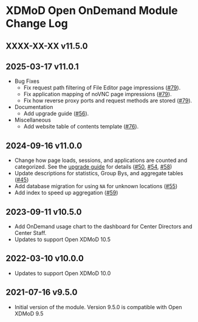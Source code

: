 XDMoD Open OnDemand Module Change Log
=====================

## XXXX-XX-XX v11.5.0

## 2025-03-17 v11.0.1

- Bug Fixes
    - Fix request path filtering of File Editor page impressions
      ([\#79](https://github.com/ubccr/xdmod-ondemand/pull/79)).
    - Fix application mapping of noVNC page impressions
      ([\#79](https://github.com/ubccr/xdmod-ondemand/pull/79)).
    - Fix how reverse proxy ports and request methods are stored
      ([\#79](https://github.com/ubccr/xdmod-ondemand/pull/79)).
- Documentation
    - Add upgrade guide
      ([\#56](https://github.com/ubccr/xdmod-ondemand/pull/56)).
- Miscellaneous
    - Add website table of contents template
      ([\#76](https://github.com/ubccr/xdmod-ondemand/pull/76)).

## 2024-09-16 v11.0.0

- Change how page loads, sessions, and applications are counted and
  categorized. See the
  [upgrade guide](https://ondemand.xdmod.org/11.0/upgrade.html) for details
  ([\#50](https://github.com/ubccr/xdmod-ondemand/pull/50), [\#54](https://github.com/ubccr/xdmod-ondemand/pull/54), [\#58](https://github.com/ubccr/xdmod-ondemand/pull/58))
- Update descriptions for statistics, Group Bys, and aggregate tables ([\#45](https://github.com/ubccr/xdmod-ondemand/pull/45))
- Add database migration for using `NA` for unknown locations ([\#55](https://github.com/ubccr/xdmod-ondemand/pull/55))
- Add index to speed up aggregation ([\#59](https://github.com/ubccr/xdmod-ondemand/pull/59))

## 2023-09-11 v10.5.0

- Add OnDemand usage chart to the dashboard for Center Directors and Center Staff.
- Updates to support Open XDMoD 10.5

## 2022-03-10 v10.0.0

- Updates to support Open XDMoD 10.0

## 2021-07-16 v9.5.0

- Initial version of the module. Version 9.5.0 is compatible with Open XDMoD 9.5
